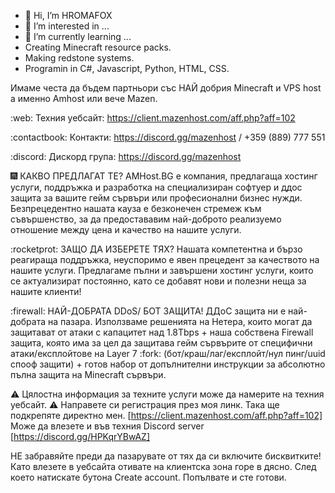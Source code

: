 - 👋 Hi, I’m HROMAFOX
- 👀 I’m interested in ...
- 🌱 I’m currently learning ...
- Creating Minecraft resource packs.
- Making redstone systems.
- Programin in C#, Javascript, Python, HTML, CSS.

<!---
HROMAFOX/HROMAFOX is a ✨ special ✨ repository because its `README.md` (this file) appears on your GitHub profile.
You can click the Preview link to take a look at your changes.
--->


Имаме честа да бъдем партньори със НАЙ добрия Minecraft и VPS host а именно Amhost или вече Mazen.

:web: Техния уебсайт: https://client.mazenhost.com/aff.php?aff=102

:contactbook: Контакти: https://discord.gg/mazenhost / +359 (889) 777 551

:discord: Дискорд група: https://discord.gg/mazenhost

🎆 КАКВО ПРЕДЛАГАТ ТЕ?
AMHost.BG е компания, предлагаща хостинг услуги, поддръжка и разработка на специализиран софтуер и ддос защита за вашите гейм сървъри или професионални бизнес нужди. Безпрецедентно нашата кауза е безконечен стремеж към съвършенство, за да предостававим най-доброто реализуемо отношение между цена и качество на нашите услуги.

:rocketprot: ЗАЩО ДА ИЗБЕРЕТЕ ТЯХ?
Нашата компетентна и бързо реагираща поддръжка, неуспоримо е явен прецедент за качеството на нашите услуги.
Предлагаме пълни и завършени хостинг услуги, които се актуализират постоянно, като се добавят нови и полезни неща за нашите клиенти!

:firewall: НАЙ-ДОБРАТА DDoS/ БОТ ЗАЩИТА!
ДДоС защита ни е най-добрата на пазара. Използваме решенията на Нетера, които могат да защитават от атаки с капацитет над 1.8Tbps + наша собствена Firewall защита, която има за цел да защитава гейм сървърите от специфични атаки/експлойтове на Layer 7 :fork: (бот/краш/лаг/експлойт/нул пинг/uuid спооф защити) + готов набор от допълнителни инструкции за абсолютно пълна защита на Minecraft сървъри.

⚠️ Цялостна информация за техните услуги може да намерите на техния уебсайт.
⚠️ Направете си регистрация през моя линк. Така ще подкрепяте директно мен.
       [https://client.mazenhost.com/aff.php?aff=102]
Може да влезете и във техния Discord server [https://discord.gg/HPKqrYBwAZ]

НЕ забравяйте преди да пазарувате от тях да си включите бисквитките!
Като влезете в уебсайта отивате на клиентска зона горе в дясно. След което натискате бутона Create account. Попълвате и сте готови.
